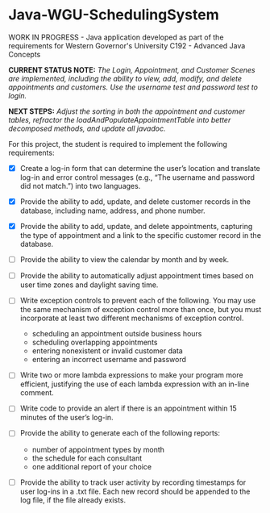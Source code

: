 # Java-WGU-SchedulingSystem
WORK IN PROGRESS - Java application developed as part of the requirements for Western Governor's University C192 - Advanced Java Concepts

**CURRENT STATUS NOTE:** _*The Login, Appointment, and Customer Scenes are implemented, including the ability to view, add, modify, and delete appointments and customers. Use the username test and password test to login.*_

**NEXT STEPS:** _*Adjust the sorting in both the appointment and customer tables, refractor the loadAndPopulateAppointmentTable into better decomposed methods, and update all javadoc.*_

For this project, the student is required to implement the following requirements:

- [x] Create a log-in form that can determine the user’s location and translate log-in and error control messages (e.g., “The username and password did not match.”) into two languages.

- [x] Provide the ability to add, update, and delete customer records in the database, including name, address, and phone number.

- [x] Provide the ability to add, update, and delete appointments, capturing the type of appointment and a link to the specific customer record in the database.

- [ ] Provide the ability to view the calendar by month and by week.

- [ ] Provide the ability to automatically adjust appointment times based on user time zones and daylight saving time.

- [ ] Write exception controls to prevent each of the following. You may use the same mechanism of exception control more than once, but you must incorporate at least  two different mechanisms of exception control.
  * scheduling an appointment outside business hours
  * scheduling overlapping appointments
  * entering nonexistent or invalid customer data
  * entering an incorrect username and password

- [ ] Write two or more lambda expressions to make your program more efficient, justifying the use of each lambda expression with an in-line comment.

- [ ] Write code to provide an alert if there is an appointment within 15 minutes of the user’s log-in.

- [ ] Provide the ability to generate each  of the following reports:
  * number of appointment types by month
  * the schedule for each consultant
  * one additional report of your choice

- [ ] Provide the ability to track user activity by recording timestamps for user log-ins in a .txt file. Each new record should be appended to the log file, if the file already exists.
